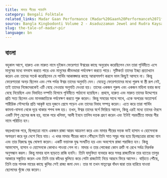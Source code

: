 ```yaml
---
title: মাদার পীরের প্যাচালি
category: Bengali Folktale
related_links: Madar Gaan Performance (Madar%20Gaan%20Performance%2071f96b004c254bb9a64abe131775f8ed.md)
source: Bangla Kingbodonti Volume 2 - Asaduzzaman Jewel and Rudra Kaysar
slug: the-tale-of-madar-pir
language: bn
---
```


## বাংলা

বহুকাল আগে, হারুত এবং মারুত নামে দুইজন ফেরেশতা ঈশ্বরের কাছে অনুরোধ করেছিলেন যেন তারা পৃথিবীতে এসে মানুষের মধ্যে বসবাস করতে পারে এবং মানুষের জীবনধারা পর্যবেক্ষণ করতে পারে। সৃষ্টিকর্তা তাদের ইচ্ছা প্রত্যাখ্যান করেন এবং তাদের সতর্ক করেছিলেন যে পার্থিব আকাঙ্ক্ষার কাছে আত্মসমর্পণ করলে ভাল কিছুই আসবে না। কিন্তু ফেরেশতারা অনড় ছিলেন এবং শেষ পর্যন্ত ঈশ্বর তাদের অনুমতি দেন। যেহেতু ফেরেশতাদের মধ্যে পুরুষ বা স্ত্রী রূপ নেই, তাই তাদের নিজেদেরকেই এটি বেছে নেওয়ার অনুমতি দেওয়া হয়। তাদের একজন পুরুষ এবং একজন মহিলা হবার জন্য বেছে নিয়েছিল এবং বিবাহিত দম্পতি হিসাবে পৃথিবীতে পাঠানো হয়েছিল। প্রথমে, হারুত এবং মারুত তাদের উদ্দেশ্যের প্রতি সত্য ছিলেন এবং মানবজাতিকে পর্যবেক্ষণ করতে শুরু করেন। কিন্তু সময়ের সাথে সাথে, একে অপরের অত্যাশ্চর্য শারীরিক সৌন্দর্যের প্রতি আকৃষ্ট হয়ে দুজনে প্রেমে পড়েন এবং তাদের বিবাহ সম্পন্ন করেন। এতে করে তারা পার্থিব কামনা-বাসনা থেকে দূরে থাকার শপথ ভঙ্গ হয়। তখন, ঈশ্বর তাদের স্বর্গে ফিরিয়ে আনেন, কিন্তু এরই মধ্যে তাদের ঔরসে একটি শিশু ছেলের জন্ম হয়, যাকে পরে খলিফা, আলী ইবনে তালিব দত্তক গ্রহণ করেন এবং ইনিই পরবর্তীতে মাদার পীর নামে পরিচিত হন।

বছরখানেক পরে, ছিলছত্রো নামে একজন রাজা আরব আক্রমণ করে এবং মাদার পীরের দত্তক ভাই হাসান ও হোসেনকে অপহরণ করে দূর দেশে নিয়ে যায়। এ খবর মাদার পীরের কানে পৌঁছলে তিনি সাত সমুদ্র পার হয়ে ছিলছত্রোর রাজ্যে যান এবং তার বিরুদ্ধে যুদ্ধ ঘোষণা করেন। একটি ভয়ানক যুদ্ধ সংঘটিত হয় এবং অবশেষে রাজা পরাজিত হন। কিন্তু আফসোস, হাসান ও হোসেনকে কোথাও পাওয়া গেল না। মাদার ও তার লোকেরা কোন ত্রুটি না রেখে সর্বত্র নিরর্থক অনুসন্ধান করল। কিন্তু মাদার হাল ছাড়তে রাজি হননি। তিনি যাদুবিদ্যা ব্যবহার করে সমগ্র রাজ্যটিকে তার হাতের তালুর আকারে সঙ্কুচিত করেন এবং তিনি তার কাঁধের ঝুলিতে করে গোটা রাজ্যটাই নিয়ে আরবে ফিরে আসেন। বাড়িতে পৌঁছে, তিনি তার পালক মায়ের কাছে ঝুলির সেই রাজ্য জমা দেন। তার মা তখন মাতৃত্বের বাঁধন দ্বারা তার হারিয়ে যাওয়া ছেলেদের খুঁজে বের করেন।
